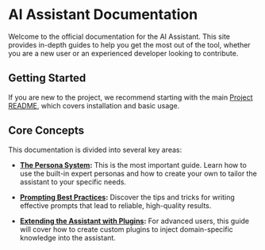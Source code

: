 # AI Assistant Documentation

Welcome to the official documentation for the AI Assistant. This site provides in-depth guides to help you get the most out of the tool, whether you are a new user or an experienced developer looking to contribute.

## Getting Started

If you are new to the project, we recommend starting with the main [Project README](../README.md), which covers installation and basic usage.

## Core Concepts

This documentation is divided into several key areas:

-   **[The Persona System](./personas.md):** This is the most important guide. Learn how to use the built-in expert personas and how to create your own to tailor the assistant to your specific needs.

-   **[Prompting Best Practices](./prompting_guide.md):** Discover the tips and tricks for writing effective prompts that lead to reliable, high-quality results.

-   **[Extending the Assistant with Plugins](./plugins.md):** For advanced users, this guide will cover how to create custom plugins to inject domain-specific knowledge into the assistant.
